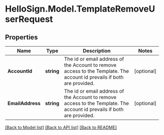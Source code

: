 # HelloSign.Model.TemplateRemoveUserRequest

## Properties

Name | Type | Description | Notes
------------ | ------------- | ------------- | -------------
**AccountId** | **string** |  The id or email address of the Account to remove access to the Template. The account id prevails if both are provided.  | [optional] 
**EmailAddress** | **string** |  The id or email address of the Account to remove access to the Template. The account id prevails if both are provided.  | [optional] 

[[Back to Model list]](../README.md#documentation-for-models) [[Back to API list]](../README.md#documentation-for-api-endpoints) [[Back to README]](../README.md)

